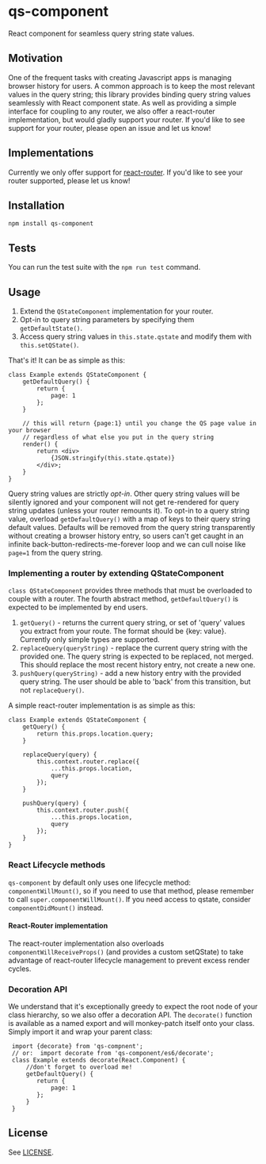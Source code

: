 # qs-component
React component for seamless query string state values.

## Motivation
One of the frequent tasks with creating Javascript apps is managing browser history for users.  A common approach is to keep the most relevant values in the query string; this library provides binding query string values seamlessly with React component state.  As well as providing a simple interface for coupling to any router, we also offer a react-router implementation, but would gladly support your router.  If you'd like to see support for your router, please open an issue and let us know!   

## Implementations
Currently we only offer support for [react-router](https://github.com/reactjs/react-router).  If you'd like to see your router supported, please let us know!

## Installation
    npm install qs-component

## Tests
You can run the test suite with the `npm run test` command.

## Usage
1. Extend the `QStateComponent` implementation for your router.
2. Opt-in to query string parameters by specifying them `getDefaultState()`.
3. Access query string values in `this.state.qstate` and modify them with `this.setQState()`.

That's it! It can be as simple as this: 
              
    class Example extends QStateComponent {
        getDefaultQuery() {
            return {
                page: 1
            };
        }
                    
        // this will return {page:1} until you change the QS page value in your browser
        // regardless of what else you put in the query string
        render() {
            return <div>
                {JSON.stringify(this.state.qstate)}
            </div>;
        }
    }
    

Query string values are strictly *opt-in*.  Other query string values will be silently ignored and your component will not get re-rendered for query string updates (unless your router remounts it).  To opt-in to a query string value, overload `getDefaultQuery()` with a map of keys to their query string default values.  Defaults will be removed from the query string transparently without creating a browser history entry, so users can't get caught in an infinite back-button-redirects-me-forever loop and we can cull noise like `page=1` from the query string.

    
### Implementing a router by extending QStateComponent
`class QStateComponent` provides three methods that must be overloaded to couple with a router.  The fourth abstract method, `getDefaultQuery()` is expected to be implemented by end users.

1. `getQuery()` - returns the current query string, or set of 'query' values you extract from your route.  The format should be {key: value}.  Currently only simple types are supported.
2. `replaceQuery(queryString)` - replace the current query string with the provided one.  The query string is expected to be replaced, not merged.  This should replace the most recent history entry, not create a new one.
3. `pushQuery(queryString)` - add a new history entry with the provided query string.  The user should be able to 'back' from this transition, but not `replaceQuery()`. 

A simple react-router implementation is as simple as this: 

    class Example extends QStateComponent {
        getQuery() {
            return this.props.location.query;
        }

        replaceQuery(query) {
            this.context.router.replace({
                ...this.props.location,
                query
            });
        }

        pushQuery(query) {
            this.context.router.push({
                ...this.props.location,
                query
            });
        }
    }

### React Lifecycle methods
`qs-component` by default only uses one lifecycle method: `componentWillMount()`, so if you need to use that method, please remember to call `super.componentWillMount()`.  If you need access to qstate, consider `componentDidMount()` instead.
    
#### React-Router implementation
The react-router implementation also overloads `componentWillReceiveProps()` (and provides a custom setQState) to take advantage of react-router lifecycle management to prevent excess render cycles.  
    

### Decoration API 
We understand that it's exceptionally greedy to expect the root node of your class hierarchy, so we also offer a decoration API.  The `decorate()` function is available as a named export and will monkey-patch itself onto your class.  Simply import it and wrap your parent class:
 
     import {decorate} from 'qs-compnent'; 
     // or:  import decorate from 'qs-component/es6/decorate';
     class Example extends decorate(React.Component) {
         //don't forget to overload me!
         getDefaultQuery() {
            return {
                page: 1
            };
         }
     }

## License

See [LICENSE](LICENSE).
